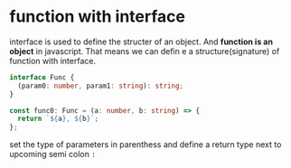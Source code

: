 # function with interface

interface is used to define the structer of an object. And **function is an object** in javascript. That means we can defin e a structure(signature) of function with interface.

```ts
interface Func {
  (param0: number, param1: string): string;
}

const func0: Func = (a: number, b: string) => {
  return `${a}, ${b}`;
};
```

set the type of parameters in parenthess and define a return type next to upcoming semi colon `:`
